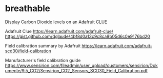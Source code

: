 # breathable
Display Carbon Dioxide levels on an Adafruit CLUE

Adafruit Clue
https://learn.adafruit.com/adafruit-clue/
https://gist.github.com/dglaude/4bf8d0a13c9c8ca8b05d6c0e9176bd20

Field calibration summary by Adafruit
https://learn.adafruit.com/adafruit-scd30/field-calibration

Manufacturer's field calibration guide
https://www.sensirion.com/fileadmin/user_upload/customers/sensirion/Dokumente/9.5_CO2/Sensirion_CO2_Sensors_SCD30_Field_Calibration.pdf

